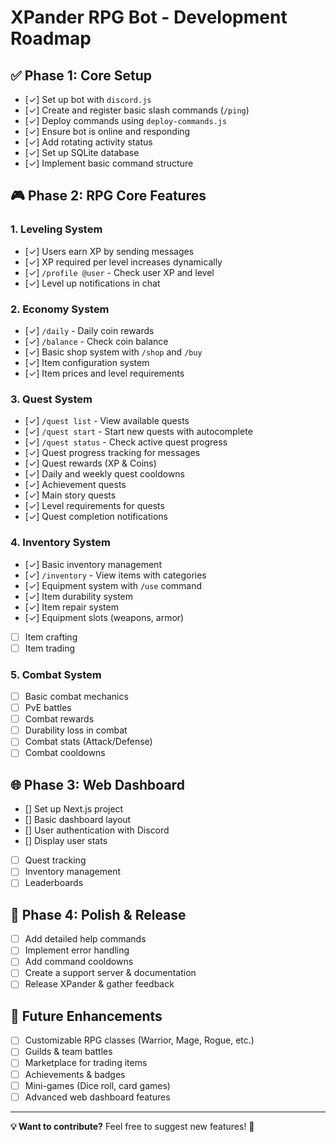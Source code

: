 # XPander RPG Bot - Development Roadmap

## ✅ Phase 1: Core Setup
- [✓] Set up bot with `discord.js`
- [✓] Create and register basic slash commands (`/ping`)
- [✓] Deploy commands using `deploy-commands.js`
- [✓] Ensure bot is online and responding
- [✓] Add rotating activity status
- [✓] Set up SQLite database
- [✓] Implement basic command structure

## 🎮 Phase 2: RPG Core Features
### **1. Leveling System**
- [✓] Users earn XP by sending messages
- [✓] XP required per level increases dynamically
- [✓] `/profile @user` - Check user XP and level
- [✓] Level up notifications in chat

### **2. Economy System**
- [✓] `/daily` - Daily coin rewards
- [✓] `/balance` - Check coin balance
- [✓] Basic shop system with `/shop` and `/buy`
- [✓] Item configuration system
- [✓] Item prices and level requirements

### **3. Quest System**
- [✓] `/quest list` - View available quests
- [✓] `/quest start` - Start new quests with autocomplete
- [✓] `/quest status` - Check active quest progress
- [✓] Quest progress tracking for messages
- [✓] Quest rewards (XP & Coins)
- [✓] Daily and weekly quest cooldowns
- [✓] Achievement quests
- [✓] Main story quests
- [✓] Level requirements for quests
- [✓] Quest completion notifications

### **4. Inventory System**
- [✓] Basic inventory management
- [✓] `/inventory` - View items with categories
- [✓] Equipment system with `/use` command
- [✓] Item durability system
- [✓] Item repair system
- [✓] Equipment slots (weapons, armor)
- [ ] Item crafting
- [ ] Item trading

### **5. Combat System**
- [ ] Basic combat mechanics
- [ ] PvE battles
- [ ] Combat rewards
- [ ] Durability loss in combat
- [ ] Combat stats (Attack/Defense)
- [ ] Combat cooldowns

## 🌐 Phase 3: Web Dashboard
- [] Set up Next.js project
- [] Basic dashboard layout
- [] User authentication with Discord
- [] Display user stats
- [ ] Quest tracking
- [ ] Inventory management
- [ ] Leaderboards

## 📱 Phase 4: Polish & Release
- [ ] Add detailed help commands
- [ ] Implement error handling
- [ ] Add command cooldowns
- [ ] Create a support server & documentation
- [ ] Release XPander & gather feedback

## 🎯 Future Enhancements
- [ ] Customizable RPG classes (Warrior, Mage, Rogue, etc.)
- [ ] Guilds & team battles
- [ ] Marketplace for trading items
- [ ] Achievements & badges
- [ ] Mini-games (Dice roll, card games)
- [ ] Advanced web dashboard features

---

**💡 Want to contribute?** Feel free to suggest new features! 🚀
